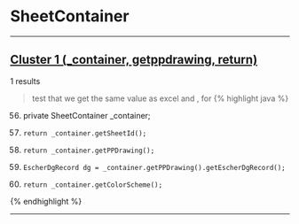 # SheetContainer

***

## [Cluster 1 (_container, getppdrawing, return)](./1)
1 results
> test that we get the same value as excel and , for 
{% highlight java %}
56. private SheetContainer _container;
75.     return _container.getSheetId();
90.     return _container.getPPDrawing();
269.     EscherDgRecord dg = _container.getPPDrawing().getEscherDgRecord();
345.     return _container.getColorScheme();
{% endhighlight %}

***


